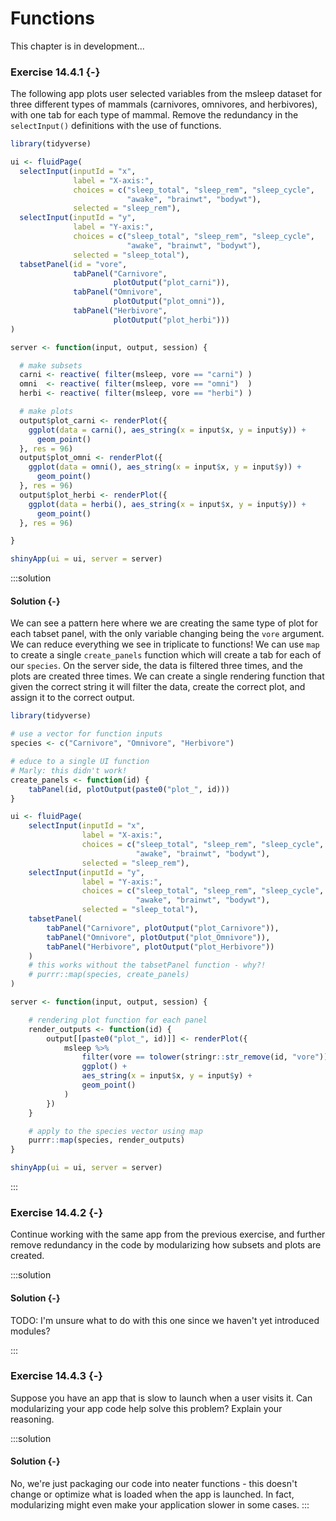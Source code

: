 # Functions

<!--html_preserve--><div class="TODO">
This chapter is in development...
</div><!--/html_preserve-->

### Exercise 14.4.1 {-}

The following app plots user selected variables from the msleep dataset for three different types of mammals (carnivores, omnivores, and herbivores), with one tab for each type of mammal. Remove the redundancy in the `selectInput()` definitions with the use of functions.


```r
library(tidyverse)

ui <- fluidPage(
  selectInput(inputId = "x",
              label = "X-axis:",
              choices = c("sleep_total", "sleep_rem", "sleep_cycle", 
                          "awake", "brainwt", "bodywt"),
              selected = "sleep_rem"),
  selectInput(inputId = "y",
              label = "Y-axis:",
              choices = c("sleep_total", "sleep_rem", "sleep_cycle", 
                          "awake", "brainwt", "bodywt"),
              selected = "sleep_total"),
  tabsetPanel(id = "vore",
              tabPanel("Carnivore",
                       plotOutput("plot_carni")),
              tabPanel("Omnivore",
                       plotOutput("plot_omni")),
              tabPanel("Herbivore",
                       plotOutput("plot_herbi")))
)

server <- function(input, output, session) {

  # make subsets
  carni <- reactive( filter(msleep, vore == "carni") )
  omni  <- reactive( filter(msleep, vore == "omni")  )
  herbi <- reactive( filter(msleep, vore == "herbi") )

  # make plots
  output$plot_carni <- renderPlot({
    ggplot(data = carni(), aes_string(x = input$x, y = input$y)) +
      geom_point()
  }, res = 96)
  output$plot_omni <- renderPlot({
    ggplot(data = omni(), aes_string(x = input$x, y = input$y)) +
      geom_point()
  }, res = 96)
  output$plot_herbi <- renderPlot({
    ggplot(data = herbi(), aes_string(x = input$x, y = input$y)) +
      geom_point()
  }, res = 96)

}

shinyApp(ui = ui, server = server)
```

:::solution
#### Solution {-}

We can see a pattern here where we are creating the same type of plot for each tabset panel, with the only variable changing being the `vore` argument. We can reduce everything we see in triplicate to functions! We can use `map` to create a single `create_panels` function which will create a tab for each of our `species`. On the server side, the data is filtered three times, and the plots are created three times. We can create a single rendering function that given the correct string it will filter the data, create the correct plot, and assign it to the correct output.


```r
library(tidyverse)

# use a vector for function inputs
species <- c("Carnivore", "Omnivore", "Herbivore")

# educe to a single UI function
# Marly: this didn't work!
create_panels <- function(id) {
    tabPanel(id, plotOutput(paste0("plot_", id)))
}

ui <- fluidPage(
    selectInput(inputId = "x",
                label = "X-axis:",
                choices = c("sleep_total", "sleep_rem", "sleep_cycle",
                            "awake", "brainwt", "bodywt"),
                selected = "sleep_rem"),
    selectInput(inputId = "y",
                label = "Y-axis:",
                choices = c("sleep_total", "sleep_rem", "sleep_cycle",
                            "awake", "brainwt", "bodywt"),
                selected = "sleep_total"),
    tabsetPanel(
        tabPanel("Carnivore", plotOutput("plot_Carnivore")),
        tabPanel("Omnivore", plotOutput("plot_Omnivore")),
        tabPanel("Herbivore", plotOutput("plot_Herbivore"))
    )
    # this works without the tabsetPanel function - why?!
    # purrr::map(species, create_panels)
)

server <- function(input, output, session) {

    # rendering plot function for each panel
    render_outputs <- function(id) {
        output[[paste0("plot_", id)]] <- renderPlot({
            msleep %>%
                filter(vore == tolower(stringr::str_remove(id, "vore")) %>%
                ggplot() +
                aes_string(x = input$x, y = input$y) +
                geom_point()
            )
        })
    }

    # apply to the species vector using map
    purrr::map(species, render_outputs)
}

shinyApp(ui = ui, server = server)
```
:::

<!---------------------------------------------------------------------------->
<!---------------------------------------------------------------------------->
<!---------------------------------------------------------------------------->

### Exercise 14.4.2 {-}

Continue working with the same app from the previous exercise, and further remove redundancy in the code by modularizing how subsets and plots are created.

:::solution
#### Solution {-}

TODO: I'm unsure what to do with this one since we haven't yet introduced modules? 

:::

<!---------------------------------------------------------------------------->
<!---------------------------------------------------------------------------->
<!---------------------------------------------------------------------------->

### Exercise 14.4.3 {-}

Suppose you have an app that is slow to launch when a user visits it. Can
modularizing your app code help solve this problem? Explain your reasoning.

:::solution
#### Solution {-}

No, we're just packaging our code into neater functions - this doesn't change or optimize what is loaded when the app is launched. In fact, modularizing might even make your application slower in some cases. 
:::
